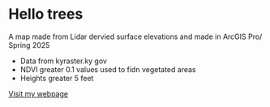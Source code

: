 # Hello trees

A map made from Lidar dervied surface elevations and made in ArcGIS Pro/ Spring 2025

* Data from kyraster.ky gov
* NDVI greater 0.1 values used to fidn vegetated areas 
* Heights greater 5 feet 

[Visit my webpage](https://web.archive.org/web/20250000000000*/outragous%20GIS)